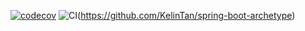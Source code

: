 [![codecov](https://codecov.io/gh/KelinTan/spring-boot-archetype/branch/master/graph/badge.svg)](https://codecov.io/gh/KelinTan/spring-boot-archetype)
![CI](https://github.com/KelinTan/spring-boot-archetype/workflows/CI/badge.svg)(https://github.com/KelinTan/spring-boot-archetype)

